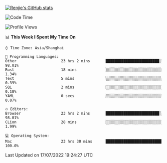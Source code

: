 [![Renjie's GitHub stats](https://github-readme-stats.vercel.app/api?username=liurenjie1024&show_icons=true&theme=chartreuse-dark)](https://github.com/anuraghazra/github-readme-stats)

<!--START_SECTION:waka-->
![Code Time](http://img.shields.io/badge/Code%20Time-78%20hrs%2014%20mins-blue)

![Profile Views](http://img.shields.io/badge/Profile%20Views-59-blue)

📊 **This Week I Spent My Time On** 

```text
⌚︎ Time Zone: Asia/Shanghai

💬 Programming Languages: 
Other                    23 hrs 2 mins       ████████████████████████░   98.01% 
Rust                     18 mins             ░░░░░░░░░░░░░░░░░░░░░░░░░   1.34% 
Text                     5 mins              ░░░░░░░░░░░░░░░░░░░░░░░░░   0.39% 
SQL                      2 mins              ░░░░░░░░░░░░░░░░░░░░░░░░░   0.18% 
YAML                     0 secs              ░░░░░░░░░░░░░░░░░░░░░░░░░   0.07%

🔥 Editors: 
Browser                  23 hrs 2 mins       ████████████████████████░   98.01% 
CLion                    28 mins             ░░░░░░░░░░░░░░░░░░░░░░░░░   1.99%

💻 Operating System: 
Mac                      23 hrs 30 mins      █████████████████████████   100.0%

```


 Last Updated on 17/07/2022 19:24:27 UTC
<!--END_SECTION:waka-->

